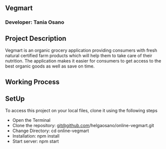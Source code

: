 ## Vegmart

### Developer: Tania Osano

## Project Description

Vegmart is an organic grocery application providing consumers with fresh natural certified farm products which will help them to take care of their nutrition. The application makes it easier for consumers to get access to the best organic goods as well as save on time.

## Working Process

## SetUp

To access this project on your local files, clone it using the following steps

* Open the Terminal
* Clone the repository: git@github.com/helgaosano/online-vegmart.git
* Change Directory: cd online-vegmart
* Installation: npm install 
* Start server: npm start
